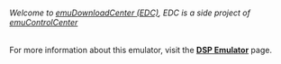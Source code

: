 ###### Welcome to [emuDownloadCenter (EDC)](https://github.com/PhoenixInteractiveNL/emuDownloadCenter/wiki/), EDC is a side project of [emuControlCenter](https://github.com/PhoenixInteractiveNL/emuControlCenter/wiki/)

For more information about this emulator, visit the [**DSP Emulator**](https://github.com/PhoenixInteractiveNL/emuDownloadCenter/wiki/Emulator-dsp#menu) page.
